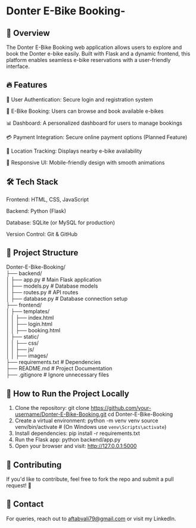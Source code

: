 # Donter E-Bike Booking-
## 🚀 Overview
The Donter E-Bike Booking web application allows users to explore and book the Donter e-bike easily. Built with Flask and a dynamic frontend, this platform enables seamless e-bike reservations with a user-friendly interface.
## 🔥 Features
🔐 User Authentication: Secure login and registration system

🛒 E-Bike Booking: Users can browse and book available e-bikes

📊 Dashboard: A personalized dashboard for users to manage bookings

💳 Payment Integration: Secure online payment options (Planned Feature)

📍 Location Tracking: Displays nearby e-bike availability

📱 Responsive UI: Mobile-friendly design with smooth animations

## 🛠️ Tech Stack

Frontend: HTML, CSS, JavaScript

Backend: Python (Flask)

Database: SQLite (or MySQL for production)

Version Control: Git & GitHub

## 📂 Project Structure
Donter-E-Bike-Booking/  
├── backend/  
│   ├── app.py          # Main Flask application  
│   ├── models.py       # Database models  
│   ├── routes.py       # API routes  
│   ├── database.py     # Database connection setup  
├── frontend/  
│   ├── templates/  
│   │   ├── index.html  
│   │   ├── login.html  
│   │   ├── booking.html  
│   ├── static/  
│   │   ├── css/  
│   │   ├── js/  
│   │   ├── images/  
├── requirements.txt    # Dependencies  
├── README.md           # Project Documentation  
├── .gitignore          # Ignore unnecessary files

## 🚀 How to Run the Project Locally
1. Clone the repository:
   git clone https://github.com/your-username/Donter-E-Bike-Booking.git
   cd Donter-E-Bike-Booking
2. Create a virtual environment:
   python -m venv venv
   source venv/bin/activate  # (On Windows use `venv\Scripts\activate`)
3. Install dependencies:
  pip install -r requirements.txt
4. Run the Flask app:
   python backend/app.py
5. Open your browser and visit: http://127.0.0.1:5000
## 🤝 Contributing
If you'd like to contribute, feel free to fork the repo and submit a pull request! 🚀  
## 📧 Contact
For queries, reach out to aftabvali79@gmail.com or visit my LinkedIn.

